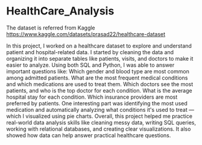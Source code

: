 # HealthCare_Analysis
The dataset is referred from Kaggle https://www.kaggle.com/datasets/prasad22/healthcare-dataset

In this project, I worked on a healthcare dataset to explore and understand patient and hospital-related data. I started by cleaning the data and organizing it into separate tables like patients, visits, and doctors to make it easier to analyze.
Using both SQL and Python, I was able to answer important questions like:
Which gender and blood type are most common among admitted patients.
What are the most frequent medical conditions and which medications are used to treat them.
Which doctors see the most patients, and who is the top doctor for each condition.
What is the average hospital stay for each condition.
Which insurance providers are most preferred by patients.
One interesting part was identifying the most used medication and automatically analyzing what conditions it's used to treat — which I visualized using pie charts.
Overall, this project helped me practice real-world data analysis skills like cleaning messy data, writing SQL queries, working with relational databases, and creating clear visualizations. It also showed how data can help answer practical healthcare questions. 
